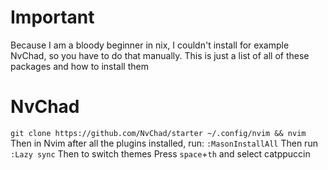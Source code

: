 # Important

Because I am a bloody beginner in nix, I couldn't install for example NvChad, so you have to do that manually. 
This is just a list of all of these packages and how to install them

# NvChad

`git clone https://github.com/NvChad/starter ~/.config/nvim && nvim`
Then in Nvim after all the plugins installed, run: `:MasonInstallAll`
Then run `:Lazy sync`
Then to switch themes Press `space`+`th` and select catppuccin

